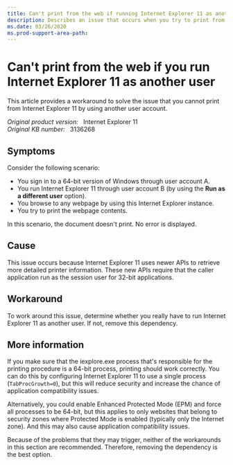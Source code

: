 ```yaml
---
title: Can't print from the web if running Internet Explorer 11 as another user
description: Describes an issue that occurs when you try to print from Internet Explorer 11 through a different user account. A workaround is provided.
ms.date: 03/26/2020
ms.prod-support-area-path: 
---
```

# Can't print from the web if you run Internet Explorer 11 as another user

This article provides a workaround to solve the issue that you cannot print from Internet Explorer 11 by using another user account.

_Original product version:_ &nbsp; Internet Explorer 11  
_Original KB number:_ &nbsp; 3136268

## Symptoms

Consider the following scenario:

- You sign in to a 64-bit version of Windows through user account A.
- You run Internet Explorer 11 through user account B (by using the **Run as a different user** option).
- You browse to any webpage by using this Internet Explorer instance.
- You try to print the webpage contents.

In this scenario, the document doesn't print. No error is displayed.

## Cause

This issue occurs because Internet Explorer 11 uses newer APIs to retrieve more detailed printer information. These new APIs require that the caller application run as the session user for 32-bit applications.

## Workaround

To work around this issue, determine whether you really have to run Internet Explorer 11 as another user. If not, remove this dependency.

## More information

If you make sure that the iexplore.exe process that's responsible for the printing procedure is a 64-bit process, printing should work correctly. You can do this by configuring Internet Explorer 11 to use a single process (`TabProcGrowth=0`), but this will reduce security and increase the chance of application compatibility issues.

Alternatively, you could enable Enhanced Protected Mode (EPM) and force all processes to be 64-bit, but this applies to only websites that belong to security zones where Protected Mode is enabled (typically only the Internet zone). And this may also cause application compatibility issues.

Because of the problems that they may trigger, neither of the workarounds in this section are recommended. Therefore, removing the dependency is the best option.
